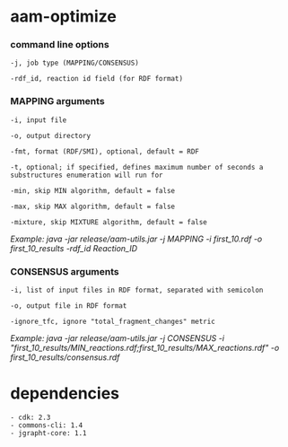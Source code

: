 # aam-optimize

### command line options

    -j, job type (MAPPING/CONSENSUS)
    
    -rdf_id, reaction id field (for RDF format)

### MAPPING arguments
	
	-i, input file
    
    -o, output directory
    
    -fmt, format (RDF/SMI), optional, default = RDF
    
    -t, optional; if specified, defines maximum number of seconds a substructures enumeration will run for
    
    -min, skip MIN algorithm, default = false
    
    -max, skip MAX algorithm, default = false
    
    -mixture, skip MIXTURE algorithm, default = false

*Example: java -jar release/aam-utils.jar -j MAPPING -i first_10.rdf -o first_10_results -rdf_id Reaction_ID*

### CONSENSUS arguments

    -i, list of input files in RDF format, separated with semicolon
    
    -o, output file in RDF format
    
    -ignore_tfc, ignore "total_fragment_changes" metric

*Example: java -jar release/aam-utils.jar -j CONSENSUS -i "first_10_results/MIN_reactions.rdf;first_10_results/MAX_reactions.rdf" -o first_10_results/consensus.rdf*

# dependencies
	- cdk: 2.3
	- commons-cli: 1.4
	- jgrapht-core: 1.1
